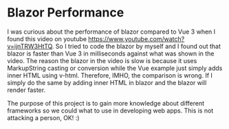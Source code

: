 # Blazor Performance
I was curious about the performance of blazor compared to Vue 3 when I found this video on youtube https://www.youtube.com/watch?v=ijnTRW3HtTQ. So I tried to code the blazor by myself and I found out that blazor is faster than Vue 3 in milliseconds against what was shown in the video. The reason the blazor in the video is slow is because it uses MarkupString casting or conversion while the Vue example just simply adds inner HTML using v-html. Therefore, IMHO, the comparison is wrong. If I simply do the same by adding inner HTML in blazor and the blazor will render faster.

The purpose of this project is to gain more knowledge about different frameworks so we could what to use in developing web apps. This is not attacking a person, OK! :)
